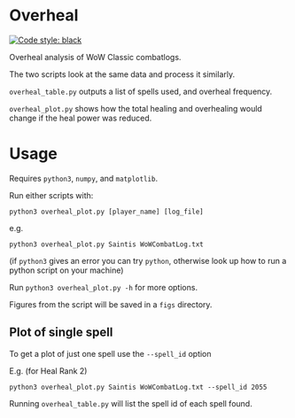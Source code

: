 # Overheal
[![Code style: black](https://img.shields.io/badge/code%20style-black-000000.svg)](https://github.com/psf/black)

Overheal analysis of WoW Classic combatlogs.

The two scripts look at the same data and process it similarly.

`overheal_table.py` outputs a list of spells used, and overheal frequency.

`overheal_plot.py` shows how the total healing and overhealing would change if the heal power was reduced.

# Usage
Requires `python3`, `numpy`, and `matplotlib`.

Run either scripts with:
```
python3 overheal_plot.py [player_name] [log_file]
```
e.g.
```
python3 overheal_plot.py Saintis WoWCombatLog.txt
```

(if `python3` gives an error you can try `python`, otherwise look up how to run a python script on your machine)

Run `python3 overheal_plot.py -h` for more options.

Figures from the script will be saved in a `figs` directory.

## Plot of single spell

To get a plot of just one spell use the `--spell_id` option

E.g. (for Heal Rank 2)
```
python3 overheal_plot.py Saintis WoWCombatLog.txt --spell_id 2055
```

Running `overheal_table.py` will list the spell id of each spell found.
